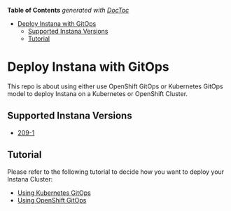 <!-- START doctoc generated TOC please keep comment here to allow auto update -->
<!-- DON'T EDIT THIS SECTION, INSTEAD RE-RUN doctoc TO UPDATE -->
**Table of Contents**  *generated with [DocToc](https://github.com/thlorenz/doctoc)*

- [Deploy Instana with GitOps](#deploy-instana-with-gitops)
  - [Supported Instana Versions](#supported-instana-versions)
  - [Tutorial](#tutorial)

<!-- END doctoc generated TOC please keep comment here to allow auto update -->


# Deploy Instana with GitOps

This repo is about using either use OpenShift GitOps or Kubernetes GitOps model to deploy Instana on a Kubernetes or OpenShift Cluster.
## Supported Instana Versions

- [209-1](https://www.instana.com/docs/releases/on_prem_k8s_notes/build_209/#209-1)

## Tutorial

Please refer to the following tutorial to decide how you want to deploy your Instana Cluster:

- [Using Kubernetes GitOps](./docs/install-instana-with-k8s-gitops.md)
- [Using OpenShift GitOps](./docs/install-instana-with-ocp-gitops.md)
